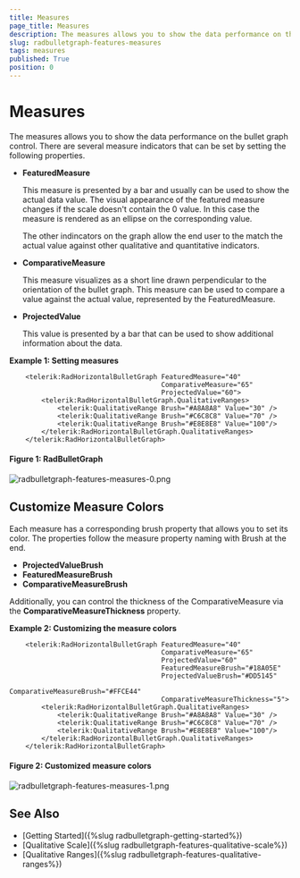 ```yaml
---
title: Measures
page_title: Measures
description: The measures allows you to show the data performance on the RadBulletGraph controls.
slug: radbulletgraph-features-measures
tags: measures
published: True
position: 0
---
```


# Measures

The measures allows you to show the data performance on the bullet graph control. There are several measure indicators that can be set by setting the following properties.

* __FeaturedMeasure__

	This measure is presented by a bar and usually can be used to show the actual data value. The visual appearance of the featured measure changes if the scale doesn't contain the 0 value. In this case the measure is rendered as an ellipse on the corresponding value. 
	
	The other indincators on the graph allow the end user to the match the actual value against other qualitative and quantitative indicators.
	
* __ComparativeMeasure__
	
	This measure visualizes as a short line drawn perpendicular to the orientation of the bullet graph. This measure can be used to compare a value against the actual value, represented by the FeaturedMeasure.
	
* __ProjectedValue__
	
	This value is presented by a bar that can be used to show additional information about the data.

__Example 1: Setting measures__
```XAML
	<telerik:RadHorizontalBulletGraph FeaturedMeasure="40" 
									  ComparativeMeasure="65"                                           
									  ProjectedValue="60">
		<telerik:RadHorizontalBulletGraph.QualitativeRanges>
			<telerik:QualitativeRange Brush="#A8A8A8" Value="30" />
			<telerik:QualitativeRange Brush="#C6C8C8" Value="70" />
			<telerik:QualitativeRange Brush="#E8E8E8" Value="100"/>
		</telerik:RadHorizontalBulletGraph.QualitativeRanges>
	</telerik:RadHorizontalBulletGraph>
```

#### Figure 1: RadBulletGraph
![radbulletgraph-features-measures-0.png](images/radbulletgraph-features-measures-0.png)
	
## Customize Measure Colors

Each measure has a corresponding brush property that allows you to set its color. The properties follow the measure property naming with Brush at the end. 

* __ProjectedValueBrush__
* __FeaturedMeasureBrush__
* __ComparativeMeasureBrush__

Additionally, you can control the thickness of the ComparativeMeasure via the __ComparativeMeasureThickness__ property.

__Example 2: Customizing the measure colors__
```XAML
	<telerik:RadHorizontalBulletGraph FeaturedMeasure="40" 
									  ComparativeMeasure="65"                                           
									  ProjectedValue="60"									  
									  FeaturedMeasureBrush="#18A05E"
									  ProjectedValueBrush="#DD5145"
									  ComparativeMeasureBrush="#FFCE44"
									  ComparativeMeasureThickness="5">
		<telerik:RadHorizontalBulletGraph.QualitativeRanges>
			<telerik:QualitativeRange Brush="#A8A8A8" Value="30" />
			<telerik:QualitativeRange Brush="#C6C8C8" Value="70" />
			<telerik:QualitativeRange Brush="#E8E8E8" Value="100"/>
		</telerik:RadHorizontalBulletGraph.QualitativeRanges>
	</telerik:RadHorizontalBulletGraph>
```

#### Figure 2: Customized measure colors
![radbulletgraph-features-measures-1.png](images/radbulletgraph-features-measures-1.png)

## See Also  
* [Getting Started]({%slug radbulletgraph-getting-started%})
* [Qualitative Scale]({%slug radbulletgraph-features-qualitative-scale%})
* [Qualitative Ranges]({%slug radbulletgraph-features-qualitative-ranges%})

